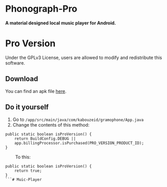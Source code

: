 # Phonograph-Pro

**A material designed local music player for Android.**



# Pro Version
Under the GPLv3 License, users are allowed to modify and redistribute this software. 

## Download
You can find an apk file [here](https://github.com/JavaCafe01/Phonograph-Pro/releases/tag/v0.16.6_Pro).

## Do it yourself

1. Go to `/app/src/main/java/com/kabouzeid/gramophone/App.java`
2. Change the contents of this method:
```
public static boolean isProVersion() {
    return BuildConfig.DEBUG || 
    app.billingProcessor.isPurchased(PRO_VERSION_PRODUCT_ID);
}
```
&nbsp; &nbsp; &nbsp; &nbsp; To this:
```
public static boolean isProVersion() {
    return true;
}
```# Muic-Player
